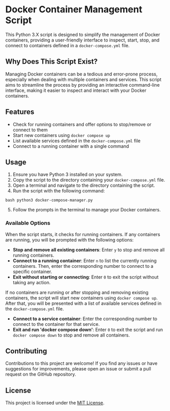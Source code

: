 # Docker Container Management Script

This Python 3.X script is designed to simplify the management of Docker containers, providing a user-friendly interface to inspect, start, stop, and connect to containers defined in a `docker-compose.yml` file.

## Why Does This Script Exist?

Managing Docker containers can be a tedious and error-prone process, especially when dealing with multiple containers and services. This script aims to streamline the process by providing an interactive command-line interface, making it easier to inspect and interact with your Docker containers.

## Features

- Check for running containers and offer options to stop/remove or connect to them
- Start new containers using `docker compose up`
- List available services defined in the `docker-compose.yml` file
- Connect to a running container with a single command

## Usage

1. Ensure you have Python 3 installed on your system.
2. Copy the script to the directory containing your `docker-compose.yml` file.
3. Open a terminal and navigate to the directory containing the script.
4. Run the script with the following command:

`bash
python3 docker-compose-manager.py
`

5. Follow the prompts in the terminal to manage your Docker containers.

### Available Options

When the script starts, it checks for running containers. If any containers are running, you will be prompted with the following options:

- **Stop and remove all existing containers**: Enter `y` to stop and remove all running containers.
- **Connect to a running container**: Enter `n` to list the currently running containers. Then, enter the corresponding number to connect to a specific container.
- **Exit without starting or connecting**: Enter `0` to exit the script without taking any action.

If no containers are running or after stopping and removing existing containers, the script will start new containers using `docker compose up`. After that, you will be presented with a list of available services defined in the `docker-compose.yml` file.

- **Connect to a service container**: Enter the corresponding number to connect to the container for that service.
- **Exit and run 'docker compose down'**: Enter `0` to exit the script and run `docker compose down` to stop and remove all containers.

## Contributing

Contributions to this project are welcome! If you find any issues or have suggestions for improvements, please open an issue or submit a pull request on the GitHub repository.

## License

This project is licensed under the [MIT License](LICENSE).
